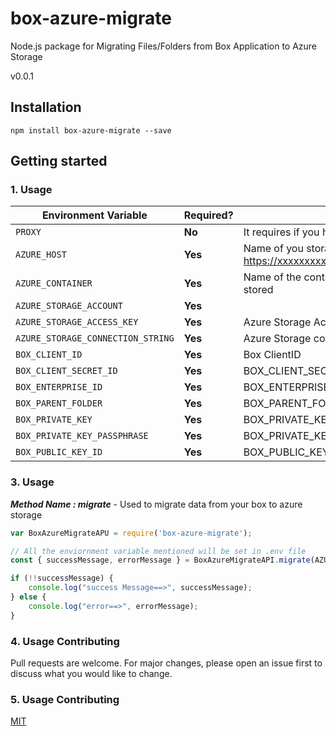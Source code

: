 # box-azure-migrate

Node.js package for Migrating Files/Folders from Box Application to Azure Storage

v0.0.1

## Installation

```
npm install box-azure-migrate --save
```


## Getting started

### 1. Usage



| Environment Variable   | Required? | Value                            |
| ---------------------- | --------- | -----------------------------------      |
| `PROXY`            | **No**   | It requires if you have proxy set up  |  
| `AZURE_HOST`            | **Yes**   | Name of you storage host i.e https://xxxxxxxxxx.blob.core.windows.net |             
| `AZURE_CONTAINER`            | **Yes**   | Name of the container where files will be stored |             
| `AZURE_STORAGE_ACCOUNT`            | **Yes**   | |          
| `AZURE_STORAGE_ACCESS_KEY`            | **Yes**   | Azure Storage Account name |     
| `AZURE_STORAGE_CONNECTION_STRING`            | **Yes**   | Azure Storage connection string |      
| `BOX_CLIENT_ID`            | **Yes**   | Box ClientID  |  
| `BOX_CLIENT_SECRET_ID`            | **Yes**   | BOX_CLIENT_SECRET_ID  | 
| `BOX_ENTERPRISE_ID`            | **Yes**   |  BOX_ENTERPRISE_ID | 
| `BOX_PARENT_FOLDER`            | **Yes**   | BOX_PARENT_FOLDER  | 
| `BOX_PRIVATE_KEY`            | **Yes**   | BOX_PRIVATE_KEY  | 
| `BOX_PRIVATE_KEY_PASSPHRASE`            | **Yes**   | BOX_PRIVATE_KEY_PASSPHRASE  | 
| `BOX_PUBLIC_KEY_ID`            | **Yes**   | BOX_PUBLIC_KEY_ID  | 

### 3. Usage

***Method Name : migrate*** - Used to migrate data from your box to azure storage

```javascript
var BoxAzureMigrateAPU = require('box-azure-migrate');

// All the enviornment variable mentioned will be set in .env file
const { successMessage, errorMessage } = BoxAzureMigrateAPI.migrate(AZURE_HOST,AZURE_CONTAINER,AZURE_STORAGE_ACCOUNT,AZURE_STORAGE_ACCESS_KEY,PROXY,BOX_CLIENT_ID,BOX_CLIENT_SECRET_ID,BOX_PRIVATE_KEY,BOX_PRIVATE_KEY_ID,BOX_PRIVATE_KEY_PASSPHRASE,BOX_ENTERPRISE_ID,BOX_PARENT_FOLDER);

if (!!successMessage) {
    console.log("success Message==>", successMessage);
} else {
    console.log("error==>", errorMessage);
}

```

### 4. Usage Contributing
Pull requests are welcome. For major changes, please open an issue first to discuss what you would like to change.

### 5. Usage Contributing
[MIT](https://choosealicense.com/licenses/mit/)
